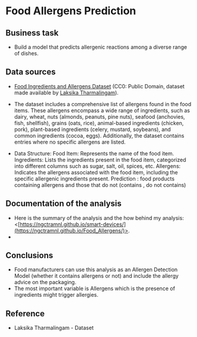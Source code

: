 # Food Allergens Prediction
## Business task
* Build a model that predicts allergenic reactions among a diverse range of dishes.

## Data sources
* [Food Ingredients and Allergens Dataset](https://www.kaggle.com/datasets/uom190346a/food-ingredients-and-allergens) (CC0: Public Domain, dataset made available by [Laksika Tharmalingam](https://www.kaggle.com/uom190346a)).
* The dataset includes a comprehensive list of allergens found in the food items. These allergens encompass a wide range of ingredients, such as dairy, wheat, nuts (almonds, peanuts, pine nuts), seafood (anchovies, fish, shellfish), grains (oats, rice), animal-based ingredients (chicken, pork), plant-based ingredients (celery, mustard, soybeans), and common ingredients (cocoa, eggs). Additionally, the dataset contains entries where no specific allergens are listed.
  
* Data Structure:
Food Item: Represents the name of the food item.
Ingredients: Lists the ingredients present in the food item, categorized into different columns such as sugar, salt, oil, spices, etc.
Allergens: Indicates the allergens associated with the food item, including the specific allergenic ingredients present.
Prediction : food products containing allergens and those that do not (contains , do not contains)

## Documentation of the analysis
* Here is the summary of the analysis and the how behind my analysis: <[https://ngctramnl.github.io/smart-devices/](https://ngctramnl.github.io/Food_Allergens/)>.
* 
## Conclusions
* Food manufacturers can use this analysis as an Allergen Detection Model (whether it contains allergens or not) and include the allergy advice on the packaging.
* The most important variable is Allergens which is the presence of ingredients might trigger allergies.

## Reference
* Laksika Tharmalingam - Dataset
